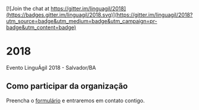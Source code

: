 [![Join the chat at https://gitter.im/linguagil/2018](https://badges.gitter.im/linguagil/2018.svg)](https://gitter.im/linguagil/2018?utm_source=badge&utm_medium=badge&utm_campaign=pr-badge&utm_content=badge)

# 2018

Evento LinguÁgil 2018 - Salvador/BA

## Como participar da organização

Preencha o [formulário](https://linguagil.typeform.com/to/MMdXKl) e entraremos em contato contigo.
